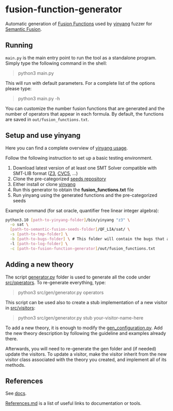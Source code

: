 # fusion-function-generator

Automatic generation of [Fusion Functions](https://yinyang.readthedocs.io/en/latest/fusion.html#fusion-functions) 
used by 
[yinyang](https://yinyang.readthedocs.io/en/latest/index.html) fuzzer for [Semantic Fusion](https://yinyang.readthedocs.io/en/latest/fusion.html).

## Running

`main.py` is the main entry point to run the tool as a standalone program. Simply type the following command in the shell:

> python3 main.py

This will run with default parameters. For a complete list of the options please type:

> python3 main.py -h

You can customize the number fusion functions that are generated and the number of operators that appear in each formula.
By default, the functions are saved in `out/fusion_functions.txt`.

## Setup and use yinyang

Here you can find a complete overview of [yinyang usage](https://yinyang.readthedocs.io/en/latest/fusion.html#usage).

Follow the following instruction to set up a basic testing environment.

1. Download latest version of at least one SMT Solver compatible with SMT-LIB format ([Z3](https://github.com/Z3Prover/z3/releases), [CVC5](https://github.com/cvc5/cvc5/releases), ...)
2. Clone the pre-categorized [seeds repository](https://github.com/testsmt/semantic-fusion-seeds)
3. Either install or clone [yinyang](https://yinyang.readthedocs.io/en/latest/installation.html)
4. Run this generator to obtain the **fusion_functions.txt** file
5. Run yinyang using the generated functions and the pre-categorized seeds

Example command (for sat oracle, quantifier free linear integer algebra):

```bash
python3.10 [path-to-yinyang-folder]/bin/yinyang "z3" \
  -o sat \
  [path-to-semantic-fusion-seeds-folder]/QF_LIA/sat/ \
  -s [path-to-tmp-folder] \
  -b [path-to-bugs-folder] \ # This folder will contain the bugs that are found during yinyang execution 
  -l [path-to-log-folder] \
  -c [path-to-fusion-function-generator]/out/fusion_functions.txt 
```


## Adding a new theory

The script [generator.py](src/gen/generator.py) folder is used to generate all the code under [src/operators](src/operators).
To re-generate everything, type:

> python3 src/gen/generator.py operators

This script can be used also to create a stub implementation of a new visitor in [src/visitors](src/visitors):

> python3 src/gen/generator.py stub your-visitor-name-here

To add a new theory, it is enough to modify the [gen_configuration.py](src/gen/gen_configuration.py). 
Add the new theory description by following the guideline and examples already there.

Afterwards, you will need to re-generate the gen folder and (if needed) update the visitors.
To update a visitor, make the visitor inherit from the new visitor class associated with the theory you created,
and implement all of its methods.

## References

See [docs](docs).

[References.md](docs/References.md) is a list of useful links to documentation or tools.
